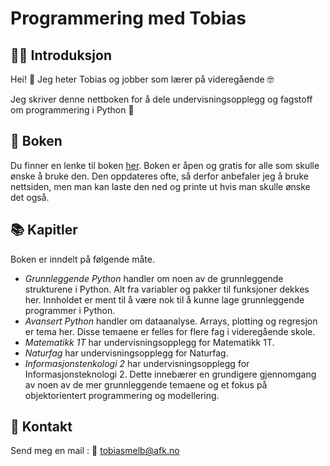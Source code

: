 # Programmering med Tobias

## 🧑‍🏫 Introduksjon

Hei! 👋 Jeg heter Tobias og jobber som lærer på videregående 🤓

Jeg skriver denne nettboken for å dele undervisningsopplegg og fagstoff om programmering i Python 🐍

## 📖 Boken
Du finner en lenke til boken [her](https://tobiasmelbo.github.io/onlinebok). Boken er åpen og gratis for alle som skulle ønske å bruke den. Den oppdateres ofte, så derfor anbefaler jeg å bruke nettsiden, men man kan laste den ned og printe ut hvis man skulle ønske det også.

## 📚 Kapitler
Boken er inndelt på følgende måte.

- *Grunnleggende Python* handler om noen av de grunnleggende strukturene i Python. Alt fra variabler og pakker til funksjoner dekkes her. Innholdet er ment til å være nok til å kunne lage grunnleggende programmer i Python.
- *Avansert Python* handler om dataanalyse. Arrays, plotting og regresjon er tema her. Disse temaene er felles for flere fag i videregående skole.
- *Matematikk 1T* har undervisningsopplegg for Matematikk 1T.
- *Naturfag* har undervisningsopplegg for Naturfag.
- *Informasjonstenkologi 2* har undervisningsopplegg for Informasjonsteknologi 2. Dette innebærer en grundigere gjennomgang av noen av de mer grunnleggende temaene og et fokus på objektorientert programmering og modellering.

## 💌 Kontakt
Send meg en mail : 📧 tobiasmelb@afk.no